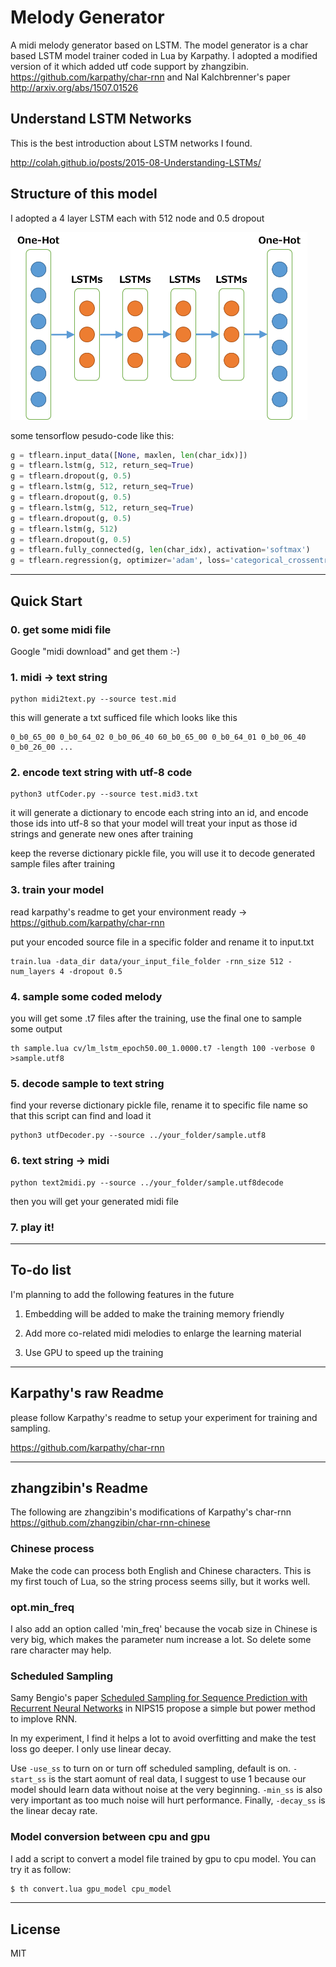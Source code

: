 
# Melody Generator

A midi melody generator based on LSTM. The model generator is a char based LSTM model trainer coded in Lua by Karpathy. I adopted a modified version of it which added utf code support by zhangzibin. https://github.com/karpathy/char-rnn and Nal Kalchbrenner's paper http://arxiv.org/abs/1507.01526

## Understand LSTM Networks

This is the best introduction about LSTM networks I found.

http://colah.github.io/posts/2015-08-Understanding-LSTMs/

## Structure of this model

<!---
![MODEL STRUCTURE](/demo/model-lstm-layer.png?raw=true)
-->

I adopted a 4 layer LSTM each with 512 node and 0.5 dropout

[ ](/demo/model-lstm-layer.png?raw=true)
<a href="url"><img src="/demo/model-lstm-layer.png" height="300" ></a>

some tensorflow pesudo-code like this:
```python
g = tflearn.input_data([None, maxlen, len(char_idx)])
g = tflearn.lstm(g, 512, return_seq=True)
g = tflearn.dropout(g, 0.5)
g = tflearn.lstm(g, 512, return_seq=True)
g = tflearn.dropout(g, 0.5)
g = tflearn.lstm(g, 512, return_seq=True)
g = tflearn.dropout(g, 0.5)
g = tflearn.lstm(g, 512)
g = tflearn.dropout(g, 0.5)
g = tflearn.fully_connected(g, len(char_idx), activation='softmax')
g = tflearn.regression(g, optimizer='adam', loss='categorical_crossentropy', learning_rate=0.0)
```
-------------------------------------------------
## Quick Start

### 0. get some midi file

Google "midi download" and get them :-)

### 1. midi → text string

```
python midi2text.py --source test.mid
```
this will generate a txt sufficed file which looks like this
```
0_b0_65_00 0_b0_64_02 0_b0_06_40 60_b0_65_00 0_b0_64_01 0_b0_06_40 0_b0_26_00 ...
```

### 2. encode text string with utf-8 code

```
python3 utfCoder.py --source test.mid3.txt
```
it will generate a dictionary to encode each string into an id, and encode those ids into utf-8
so that your model will treat your input as those id strings and generate new ones after training

keep the reverse dictionary pickle file, you will use it to decode generated sample files after training

### 3. train your model

read karpathy's readme to get your environment ready → https://github.com/karpathy/char-rnn
 
put your encoded source file in a specific folder and rename it to input.txt

```
train.lua -data_dir data/your_input_file_folder -rnn_size 512 -num_layers 4 -dropout 0.5
```

### 4. sample some coded melody

you will get some .t7 files after the training, use the final one to sample some output
```
th sample.lua cv/lm_lstm_epoch50.00_1.0000.t7 -length 100 -verbose 0 >sample.utf8
```

### 5. decode sample to text string

find your reverse dictionary pickle file, rename it to specific file name so that this script can find and load it
```
python3 utfDecoder.py --source ../your_folder/sample.utf8
```

### 6. text string → midi

```
python text2midi.py --source ../your_folder/sample.utf8decode
```
then you will get your generated midi file

### 7. play it!

-----------------------------------------
## To-do list

I'm planning to add the following features in the future

1. Embedding will be added to make the training memory friendly

2. Add more co-related midi melodies to enlarge the learning material

3. Use GPU to speed up the training

-----------------------------------------------
## Karpathy's raw Readme
please follow Karpathy's readme to setup your experiment for training and sampling.

https://github.com/karpathy/char-rnn

-----------------------------------------------
## zhangzibin's Readme
The following are zhangzibin's modifications of Karpathy's char-rnn
https://github.com/zhangzibin/char-rnn-chinese

### Chinese process
Make the code can process both English and Chinese characters.
This is my first touch of Lua, so the string process seems silly, but it works well.

### opt.min_freq
I also add an option called 'min_freq' because the vocab size in Chinese is very big, which makes the parameter num increase a lot.
So delete some rare character may help.

### Scheduled Sampling
Samy Bengio's paper [Scheduled Sampling for Sequence Prediction with Recurrent Neural Networks](http://arxiv.org/abs/1506.03099) in NIPS15 propose a simple but power method to implove RNN.

In my experiment, I find it helps a lot to avoid overfitting and make the test loss go deeper. I only use linear decay.

Use `-use_ss` to turn on or turn off scheduled sampling, default is on. `-start_ss` is the start aomunt of real data, I suggest to use 1 because our model should learn data without noise at the very beginning. `-min_ss` is also very important as too much noise will hurt performance. Finally, `-decay_ss` is the linear decay rate.

### Model conversion between cpu and gpu
I add a script to convert a model file trained by gpu to cpu model.
You can try it as follow:
```bash
$ th convert.lua gpu_model cpu_model
```

---------------------------------------------------------
## License

MIT
